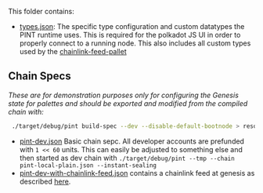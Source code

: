 This folder contains:

* [types.json](./types.json): The specific type configuration and custom datatypes the PINT runtime uses. This is
  required for the polkadot JS UI in order to properly connect to a running node. This also includes all custom types
  used by the [chainlink-feed-pallet](https://github.com/smartcontractkit/chainlink-polkadot)

## Chain Specs

_These are for demonstration purposes only for configuring the Genesis state for palettes and should be exported and
modified from the compiled chain with:_

```bash
 ./target/debug/pint build-spec --dev --disable-default-bootnode > resources/pint-dev.json
```

* [pint-dev.json](pint-dev.json) Basic chain sepc. All developer accounts are prefunded with `1 << 60` units. This can
  easily be adjusted to something else and then started as dev chain
  with `./target/debug/pint --tmp --chain pint-local-plain.json --instant-sealing `
* [pint-dev-with-chainlink-feed.json](pint-dev-with-chainlink-feed.json) contains a chainlink feed at genesis as
  described [here](https://github.com/smartcontractkit/chainlink-polkadot/tree/master/substrate-node-example/specs).